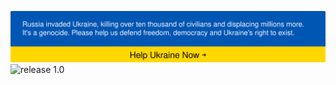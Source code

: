 [![Stand With Ukraine](https://raw.githubusercontent.com/vshymanskyy/StandWithUkraine/main/banner2-direct.svg)](https://stand-with-ukraine.pp.ua)
![release 1.0](https://img.shields.io/badge/release-v1.0-blue)